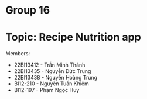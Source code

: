 Group 16
========
Topic: Recipe Nutrition app
===========================
Members:
* 22BI13412 - Trần Minh Thành
* 22BI13435 - Nguyễn Đức Trung
* 22BI13438 - Nguyễn Hoàng Trung
* BI12-210 - Nguyễn Tuấn Khiêm
* BI12-197 - Phạm Ngọc Huy
